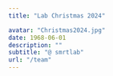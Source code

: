 ```yaml
---
title: "Lab Christmas 2024"

avatar: "Christmas2024.jpg"
date: 1968-06-01
description: ""
subtitle: "@ smrtlab"
url: "/team"
---
```

